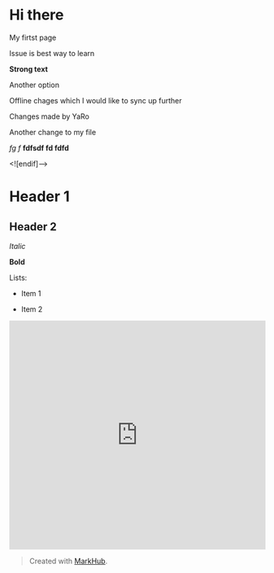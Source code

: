 # Hi there

My firtst page

Issue is best way to learn

**Strong text**

Another option

Offline chages which I would like to sync up further

Changes made by YaRo

Another change to my file

*fg f*
**fdfsdf fd fdfd** 

<![endif]-->

# Header 1

## Header 2

*Italic*

**Bold**

Lists:

* Item 1

* Item 2


<iframe src="https://forms.gle/J58W9g7ERsCH1No9A" width="100%" style="min-height: 450px;" frameborder="0" marginheight="0" marginwidth="0"></iframe>


> Created with [MarkHub](http://markhub.io/).
<!--markhub_data:
eyJoaXN0b3J5IjpbMTAyNjE3NjA5MCwtMTUwNjMyOTA5MCw4OT
MxNDY5ODMsNTgyOTQ4MjQxLDczOTEwOTg0NSwxNTcyODE1MzA3
LDg1MjYzMzcxMSwxOTM0NzQxMDQsLTExMjQ4NzM0NDMsLTE5MD
QzMzcwMCwxNzY2MzA1NTk4LDEwMzE2NjU4ODIsLTQyMDI2ODg5
N119
-->